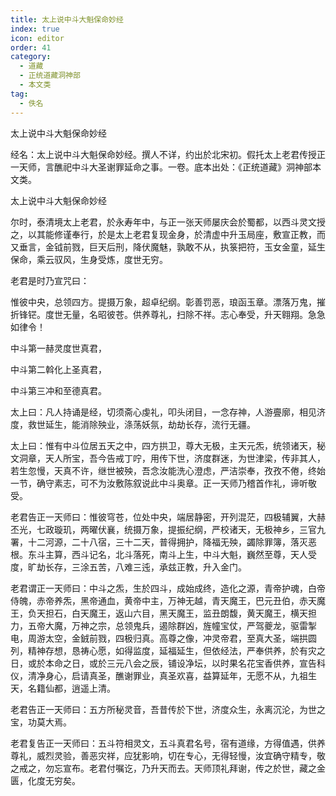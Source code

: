 ```yaml
---
title: 太上说中斗大魁保命妙经
index: true
icon: editor
order: 41
category:
  - 道藏
  - 正统道藏洞神部
  - 本文类
tag:
  - 佚名
---
```


太上说中斗大魁保命妙经  

经名：太上说中斗大魁保命妙经。撰人不详，约出於北宋初。假托太上老君传授正一天师，言醮祀中斗大圣谢罪延命之事。一卷。底本出处：《正统道藏》洞神部本文类。  

太上说中斗大魁保命妙经  

尔时，泰清境太上老君，於永寿年中，与正一张天师屡庆会於蜀都，以西斗灵文授之，以其能修谨奉行，於是太上老君复现金身，於清虚中升玉局座，敷宣正教，而又垂言，金钺前戮，巨天后刑，降伏魔魅，孰敢不从，执箓把符，玉女金童，延生保命，乘云驭风，生身受炼，度世无穷。  

老君是时乃宣咒曰：  

惟彼中央，总领四方。提摄万象，超卓纪纲。彰善罚恶，琅函玉章。漂落万鬼，摧折锋铓。度世无量，名昭彼苍。供养尊礼，扫除不祥。志心奉受，升天翱翔。急急如律令！  

中斗第一赫灵度世真君，  

中斗第二斡化上圣真君，  

中斗第三冲和至德真君。  

太上曰：凡人持诵是经，切须斋心虔礼，叩头闭目，一念存神，人游亹廓，相见济度，救世延生，能消除殃业，涤荡妖氛，劫劫长存，流行无疆。  

太上曰：惟有中斗位居五天之中，四方拱卫，尊大无极，主天元炁，统领诸天，秘文洞章，天人所宝，吾今告戒丁咛，用传下世，济度群迷，为世津梁，传非其人，若生忽慢，天真不许，继世被殃，吾念汝能洗心澄虑，严洁崇奉，孜孜不倦，终始一节，确守素志，可不为汝敷陈叙说此中斗奥章。正一天师乃稽首作礼，谛听敬受。  

老君告正一天师曰：惟彼穹苍，位处中央，端居静密，开列混茫，四极辅翼，大赫丕光，七政璇玑，两曜伏襄，统摄万象，提振纪纲，严校诸天，无极神乡，三官九署，十二河源，二十八宿，三十二天，普得拥护，降福无殃，蠲除罪簿，落灭恶根。东斗主算，西斗记名，北斗落死，南斗上生，中斗大魁，巍然至尊，天人受度，旷劫长存，三涂五苦，八难三迍，承兹正教，升入金门。  

老君谓正一天师曰：中斗之炁，生於四斗，成始成终，造化之源，青帝护魂，白帝侍魄，赤帝养炁，黑帝通血，黄帝中主，万神无越，青天魔王，巴元丑伯，赤天魔王，负天担石，白天魔王，返山六目，黑天魔王，监丑朗馥，黄天魔王，横天担力，五帝大魔，万神之宗，总领鬼兵，遏除群凶，旌幢宝仗，严驾夔龙，驱雷掣电，周游太空，金銊前戮，四极归真。高尊之像，冲灵帝君，至真大圣，端拱圆列，精神存想，恳祷心愿，如得监度，延福延生，但依经法，严奉供养，於有灾之日，或於本命之日，或於三元八会之辰，铺设净坛，以时果名花宝香供养，宣告科仪，清净身心，启请真圣，醮谢罪业，真圣欢喜，益算延年，无愿不从，九祖生天，名籍仙都，逍遥上清。  

老君告正一天师曰：五方所秘灵音，吾昔传於下世，济度众生，永离沉沦，为世之宝，功莫大焉。  

老君复告正一天师曰：五斗符相灵文，五斗真君名号，宿有道缘，方得值遇，供养尊礼，威烈灵验，善恶灾祥，应犹影响，切在专心，无得轻慢，汝宜确守精专，敬之戒之，勿忘宣布。老君付嘱讫，乃升天而去。天师顶礼拜谢，传之於世，藏之金匮，化度无穷矣。  
